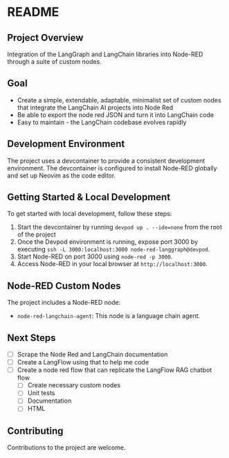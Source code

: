 # README

## Project Overview

Integration of the LangGraph and LangChain libraries into Node-RED through a suite of custom nodes.

## Goal

* Create a simple, extendable, adaptable, minimalist set of custom nodes that integrate the LangChain AI projects into Node Red
* Be able to export the node red JSON and turn it into LangChain code
* Easy to maintain - the LangChain codebase evolves rapidly

## Development Environment

The project uses a devcontainer to provide a consistent development environment. The devcontainer is configured to install Node-RED globally and set up Neovim as the code editor.

## Getting Started & Local Development

To get started with local development, follow these steps:

1. Start the devcontainer by running `devpod up . --ide=none` from the root of the project 
2. Once the Devpod environment is running, expose port 3000 by executing `ssh -L 3000:localhost:3000 node-red-langgraph@devpod`.
3. Start Node-RED on port 3000 using `node-red -p 3000`.
4. Access Node-RED in your local browser at `http://localhost:3000`.

## Node-RED Custom Nodes

The project includes a Node-RED node:

* `node-red-langchain-agent`: This node is a language chain agent.

## Next Steps

- [ ] Scrape the Node Red and LangChain documentation
- [ ] Create a LangFlow using that to help me code
- [ ] Create a node red flow that can replicate the LangFlow RAG chatbot flow
  - [ ] Create necessary custom nodes
  - [ ] Unit tests
  - [ ] Documentation
  - [ ] HTML

## Contributing

Contributions to the project are welcome.
